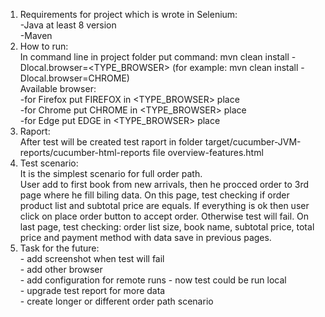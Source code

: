 1. Requirements for project which is wrote in Selenium:
 <br> -Java at least 8 version
 <br> -Maven
2. How to run:
 <br> In command line in project folder put command: mvn clean install -Dlocal.browser=<TYPE_BROWSER>  (for example: mvn clean install -Dlocal.browser=CHROME)
 <br> Available browser:
 <br> -for Firefox put FIREFOX in <TYPE_BROWSER> place
 <br> -for Chrome put CHROME in <TYPE_BROWSER> place
 <br> -for Edge put EDGE in <TYPE_BROWSER> place
3. Raport:
 <br> After test will be created test raport in folder target/cucumber-JVM-reports/cucumber-html-reports file overview-features.html
4. Test scenario:
 <br>It is the  simplest scenario for full order path.
 <br>User add to first book from new arrivals, then he procced order to 3rd page where he fill biling data.
 On this page, test checking if order product list and subtotal price are equals. If everything is ok then user click on place order button to accept order. Otherwise test will fail.
 On last page, test checking: order list size, book name, subtotal price, total price and payment method with data save in previous pages.
5. Task for the future:
<br>- add screenshot when test will fail
<br>- add other browser
<br>- add configuration for remote runs - now test could be run local
<br>- upgrade test report for more data
<br>- create longer or different order path scenario
